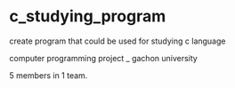 # c_studying_program
create program that could be used for studying c language

computer programming project _ gachon university 

5 members in 1 team.
